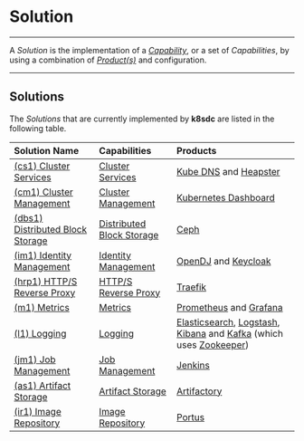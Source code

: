 # Solution
___

A *Solution* is the implementation of a [*Capability*](capability.md), or a set of *Capabilities*, by using a combination of [*Product(s)*](product.md) and configuration.

___

## Solutions

The *Solutions* that are currently implemented by **k8sdc** are listed in the following table.


| Solution Name                                                          | Capabilities                                 | Products                                                                                                                                          |
| :--------------------------------------------------------------------- | :------------------------------------------- | :------------------------------------------------------------------------------------------------------------------------------------------------ |
| [(cs1) Cluster Services][sol_cs1_clust_serv_kub]                    | [Cluster Services][cap_clust_serv]           | [Kube DNS][prd_kub_dns] and [Heapster][prd_heapster]                                                                                              |
| [(cm1) Cluster Management][sol_clust_man_kub]                   | [Cluster Management][cap_clust_man]          | [Kubernetes Dashboard][prd_kub_dash]                                                                                                              |
| [(dbs1) Distributed Block Storage][sol_dist_blk_st_ceph]               | [Distributed Block Storage][cap_dist_blk_st] | [Ceph][prd_ceph]                                                                                                                                  |
| [(im1) Identity Management][sol_ident_man_opendj_keycloak] | [Identity Management][cap_ident_man]         | [OpenDJ][prd_opendj] and [Keycloak][prd_keycloak]                                                                                                 |
| [(hrp1) HTTP/S Reverse Proxy][sol_https_rev_proxy_traefik]          | [HTTP/S Reverse Proxy][cap_https_rev_proxy]  | [Traefik][prd_traefik]                                                                                                                            |
| [(m1) Metrics][sol_metrics_prom]                               | [Metrics][cap_metrics]                       | [Prometheus][prd_prometheus] and [Grafana][prd_grafana]                                                                                           |
| [(l1) Logging][sol_logging_elk_kafka]                           | [Logging][cap_logging]                       | [Elasticsearch][prd_elasticsearch], [Logstash][prd_logstash], [Kibana][prd_kibana] and [Kafka][prd_kafka] (which uses [Zookeeper][prd_zookeeper]) |
| [(jm1) Job Management][sol_job_management_jenkins]                 | [Job Management][cap_job_management]         | [Jenkins][prd_jenkins]                                                                                                                            |
| [(as1) Artifact Storage][sol_art_st_artifactory]               | [Artifact Storage][cap_art_st]               | [Artifactory][prd_artifactory]                                                                                                                    |
| [(ir1) Image Repository][sol_image_repo_portus]                     | [Image Repository][cap_image_repo]           | [Portus][prd_portus]                                                                                                                              |

[cap_clust_serv]:         capabilities/cluster_services_kubernetes.md
[sol_cs1_clust_serv_kub]: solutions/cs1_cluster_services.md
[prd_kub_dns]:            https://github.com/kubernetes/kubernetes/tree/master/cluster/addons/dns
[prd_heapster]:           https://github.com/kubernetes/heapster      

[cap_clust_man]:     capabilities/cluster_management.md
[sol_clust_man_kub]: solutions/cm1_cluster_management.md
[prd_kub_dash]:      https://github.com/kubernetes/dashboard

[cap_dist_blk_st]:      capabilities/distributed_block_storage.md
[sol_dist_blk_st_ceph]: solutions/dbs1_distributed_block_storage.md
[prd_ceph]:             http://ceph.com

[cap_ident_man]:                 capabilities/identity_management.md
[sol_ident_man_opendj_keycloak]: solutions/im1_identity_management.md
[prd_opendj]:                    https://forgerock.org/opendj/
[prd_keycloak]:                  http://www.keycloak.org

[cap_https_rev_proxy]:         capabilities/https_reverse_proxy.md
[sol_https_rev_proxy_traefik]: solutions/hrp1_https_reverse_proxy.md
[prd_traefik]:                 https://traefik.io

[cap_metrics]:      capabilities/metrics.md
[sol_metrics_prom]: solutions/m1_metrics.md
[prd_prometheus]:   https://prometheus.io
[prd_grafana]:      https://grafana.net

[cap_logging]:           capabilities/logging.md
[sol_logging_elk_kafka]: solutions/l1_logging.md
[prd_elasticsearch]:     https://www.elastic.co/products/elasticsearch
[prd_logstash]:          https://www.elastic.co/products/logstash
[prd_kibana]:            https://www.elastic.co/products/kibana
[prd_kafka]:             http://kafka.apache.org
[prd_zookeeper]:         https://zookeeper.apache.org

[cap_job_management]:         capabilities/job_management.md
[sol_job_management_jenkins]: solutions/jm1_job_management.md
[prd_jenkins]:                https://jenkins.io

[cap_art_st]:             capabilities/artifact_storage.md
[sol_art_st_artifactory]: solutions/as1_artifact_storage.md
[prd_artifactory]:        https://www.jfrog.com/open-source/#os-arti      

[cap_image_repo]:        capabilities/image_repository.md
[sol_image_repo_portus]: solutions/ir1_image_repository.md
[prd_portus]:            http://port.us.org



